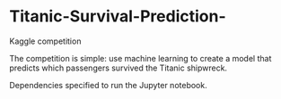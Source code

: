 # Titanic-Survival-Prediction-
Kaggle competition 

The competition is simple: use machine learning to create a model that predicts which passengers survived the Titanic shipwreck.

Dependencies specified to run the Jupyter notebook.

